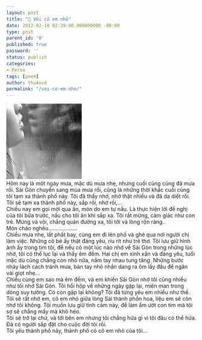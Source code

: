```yaml
---
layout: post
title: "🌺 Với cô em nhỏ"
date: 2012-02-18 02:39:00.000000000 -08:00
type: post
parent_id: '0'
published: true
password: ''
status: publish
categories:
- Perso
tags: [poem]
author: thu4nvd
permalink: "/voi-co-em-nho/"
---
```

![Girl in Rain](/assets/2012/02/thumb_flex-1243052188327596_file.jpg)   
Hôm nay là một ngày mưa, mặc dù mưa nhẹ, nhưng cuối cùng cũng đã mưa rồi. Sài Gòn chuyển sang mùa mưa rồi, cũng là những thời khắc cuối cùng tôi tạm xa thành phố này. Tôi đã thấy nhớ, nhớ thật nhiều và đã da diết rồi. Tôi sẽ tạm xa thành phố này, sắp rồi, nhớ rồi,...   
Chiều nay em gọi mời qua ăn, món do em tự nấu. Là thực hiện lời đề nghị của tôi bữa trước, nấu cho tôi ăn khi sắp xa. Tôi rất mừng, cảm giác như con trẻ. Mừng và vội, chẳng quản đường xa, tôi tới và lòng rộn ràng..   
Món cháo nghêu...................   
Chiều mưa nhẹ, lất phất bay, cùng em đi lên phố và ghé qua nơi người chị làm việc. Những cô bé ấy thật đáng yêu, ríu rít như trẻ thơ. Tôi lưu giữ hình ảnh ấy trong tim tôi, để nếu có một lúc nào nhớ về Sài Gòn trong những lúc nhớ, tôi có thể lục lại và thấy êm đềm. Hai chị em xinh xắn và đáng yêu, tuổi mặc dù cũng chẳng còn nhỏ nữa, nắm tay nhau tung tăng. Những bước nhảy lách cách tránh mưa, bàn tay nhỏ nhắn dang ra ôm lấy đầu để ngăn vài giọt nhẹ...   
Chiều cùng em sao mà êm đềm, và em khiến Sài Gòn nhớ tôi cũng nhiều như tôi nhớ Sài Gòn. Tôi hồi hộp về những ngày gặp lại, miên man trong dòng suy tưởng. Có còn gặp lại không? Tôi đã từng yêu em nhiều như thế. Tôi sẽ rất nhớ em, cô em nhỏ giữa lòng Sài thành phồn hoa, liệu em sẽ còn nhớ tôi không. Tôi muốn lưu giữ tình cảm này, để làm ẩm ướt con tim mà tôi sợ sẽ chẳng mấy mà khô héo.&nbsp;   
Tôi sẽ trở lại chứ, và tới bên em nhưng tôi chẳng hứa gì vì tôi đâu có thể hứa. Đã có người sắp đặt cho cuộc đời tôi rồi.   
Tôi yêu thành phố này, thành phố có cô em nhỏ của tôi...   